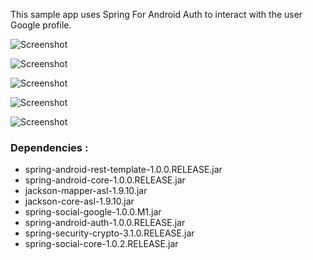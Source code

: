 This sample app uses Spring For Android Auth to interact with the user Google profile.

![Screenshot](https://raw.github.com/anthonydahanne/spring-for-android-starter-book/master/spring-for-android-ch4-oauth-google/screenshot1.png "Screenshot")

![Screenshot](https://raw.github.com/anthonydahanne/spring-for-android-starter-book/master/spring-for-android-ch4-oauth-google/screenshot2.png "Screenshot")

![Screenshot](https://raw.github.com/anthonydahanne/spring-for-android-starter-book/master/spring-for-android-ch4-oauth-google/screenshot3.png "Screenshot")

![Screenshot](https://raw.github.com/anthonydahanne/spring-for-android-starter-book/master/spring-for-android-ch4-oauth-google/screenshot4.png "Screenshot")

![Screenshot](https://raw.github.com/anthonydahanne/spring-for-android-starter-book/master/spring-for-android-ch4-oauth-google/screenshot5.png "Screenshot")

### Dependencies : 
* spring-android-rest-template-1.0.0.RELEASE.jar
* spring-android-core-1.0.0.RELEASE.jar
* jackson-mapper-asl-1.9.10.jar
* jackson-core-asl-1.9.10.jar
* spring-social-google-1.0.0.M1.jar
* spring-android-auth-1.0.0.RELEASE.jar
* spring-security-crypto-3.1.0.RELEASE.jar
* spring-social-core-1.0.2.RELEASE.jar
